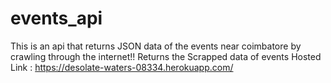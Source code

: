 # events_api
This is an api that returns JSON data of the events near coimbatore by crawling through the internet!!
Returns the Scrapped data of events
Hosted Link : https://desolate-waters-08334.herokuapp.com/
